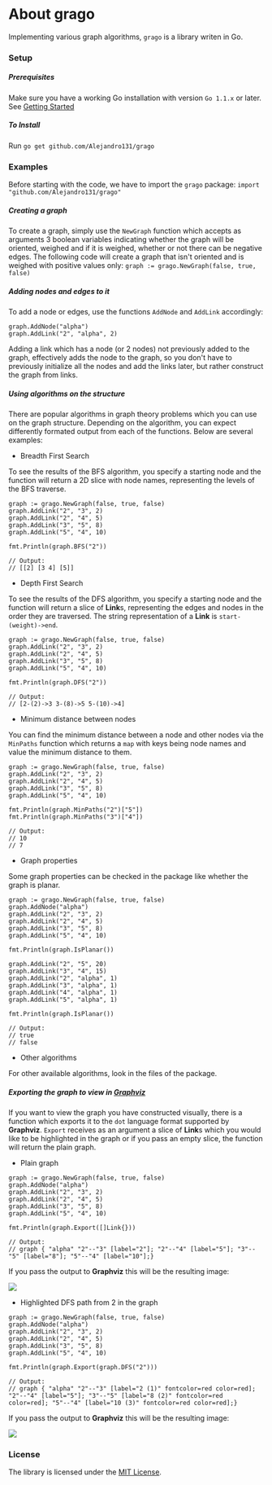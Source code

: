 # About grago

Implementing various graph algorithms, `grago` is a library writen in Go.

### Setup

##### Prerequisites

Make sure you have a working Go installation with version `Go 1.1.x` or later.
See [Getting Started](http://golang.org/doc/install.html)

##### To Install
Run ```go get github.com/Alejandro131/grago```

### Examples

Before starting with the code, we have to import the `grago` package:
```import "github.com/Alejandro131/grago"```

##### Creating a graph

To create a graph, simply use the `NewGraph` function which accepts as arguments
3 boolean variables indicating whether the graph will be oriented, weighed and
if it is weighed, whether or not there can be negative edges. The following code
will create a graph that isn't oriented and is weighed with positive values only:
```graph := grago.NewGraph(false, true, false)```

##### Adding nodes and edges to it

To add a node or edges, use the functions `AddNode` and `AddLink` accordingly:
```
graph.AddNode("alpha")
graph.AddLink("2", "alpha", 2)
```
Adding a link which has a node (or 2 nodes) not previously added to the graph,
effectively adds the node to the graph, so you don't have to previously initialize
all the nodes and add the links later, but rather construct the graph from links.

##### Using algorithms on the structure

There are popular algorithms in graph theory problems which you can use on the graph
structure. Depending on the algorithm, you can expect differently formated output from
each of the functions. Below are several examples:

* Breadth First Search

To see the results of the BFS algorithm, you specify a starting node and the function will
return a 2D slice with node names, representing the levels of the BFS traverse.
```
graph := grago.NewGraph(false, true, false)
graph.AddLink("2", "3", 2)
graph.AddLink("2", "4", 5)
graph.AddLink("3", "5", 8)
graph.AddLink("5", "4", 10)

fmt.Println(graph.BFS("2"))

// Output:
// [[2] [3 4] [5]]
```

* Depth First Search

To see the results of the DFS algorithm, you specify a starting node and the function will
return a slice of **Link**s, representing the edges and nodes in the order they are traversed.
The string representation of a **Link** is ```start-(weight)->end```.
```
graph := grago.NewGraph(false, true, false)
graph.AddLink("2", "3", 2)
graph.AddLink("2", "4", 5)
graph.AddLink("3", "5", 8)
graph.AddLink("5", "4", 10)

fmt.Println(graph.DFS("2"))

// Output:
// [2-(2)->3 3-(8)->5 5-(10)->4]
```

* Minimum distance between nodes

You can find the minimum distance between a node and other nodes via the `MinPaths` function
which returns a `map` with keys being node names and value the minimum distance to them.
```
graph := grago.NewGraph(false, true, false)
graph.AddLink("2", "3", 2)
graph.AddLink("2", "4", 5)
graph.AddLink("3", "5", 8)
graph.AddLink("5", "4", 10)

fmt.Println(graph.MinPaths("2")["5"])
fmt.Println(graph.MinPaths("3")["4"])

// Output:
// 10
// 7
```

* Graph properties

Some graph properties can be checked in the package like whether the graph is planar.
```
graph := grago.NewGraph(false, true, false)
graph.AddNode("alpha")
graph.AddLink("2", "3", 2)
graph.AddLink("2", "4", 5)
graph.AddLink("3", "5", 8)
graph.AddLink("5", "4", 10)

fmt.Println(graph.IsPlanar())

graph.AddLink("2", "5", 20)
graph.AddLink("3", "4", 15)
graph.AddLink("2", "alpha", 1)
graph.AddLink("3", "alpha", 1)
graph.AddLink("4", "alpha", 1)
graph.AddLink("5", "alpha", 1)

fmt.Println(graph.IsPlanar())

// Output:
// true
// false
```

* Other algorithms

For other available algorithms, look in the files of the package.

##### Exporting the graph to view in [Graphviz](http://www.graphviz.org/)

If you want to view the graph you have constructed visually, there is a function
which exports it to the `dot` language format supported by **Graphviz**. `Export` receives
as an argument a slice of **Link**s which you would like to be highlighted in the graph or
if you pass an empty slice, the function will return the plain graph.

* Plain graph

```
graph := grago.NewGraph(false, true, false)
graph.AddNode("alpha")
graph.AddLink("2", "3", 2)
graph.AddLink("2", "4", 5)
graph.AddLink("3", "5", 8)
graph.AddLink("5", "4", 10)

fmt.Println(graph.Export([]Link{}))

// Output:
// graph { "alpha" "2"--"3" [label="2"]; "2"--"4" [label="5"]; "3"--"5" [label="8"]; "5"--"4" [label="10"];}
```

If you pass the output to **Graphviz** this will be the resulting image:

![](graph.png)

* Highlighted DFS path from 2 in the graph

```
graph := grago.NewGraph(false, true, false)
graph.AddNode("alpha")
graph.AddLink("2", "3", 2)
graph.AddLink("2", "4", 5)
graph.AddLink("3", "5", 8)
graph.AddLink("5", "4", 10)

fmt.Println(graph.Export(graph.DFS("2")))

// Output:
// graph { "alpha" "2"--"3" [label="2 (1)" fontcolor=red color=red]; "2"--"4" [label="5"]; "3"--"5" [label="8 (2)" fontcolor=red color=red]; "5"--"4" [label="10 (3)" fontcolor=red color=red];}
```

If you pass the output to **Graphviz** this will be the resulting image:

![](graphHighlights.png)

### License

The library is licensed under the [MIT License](LICENSE).